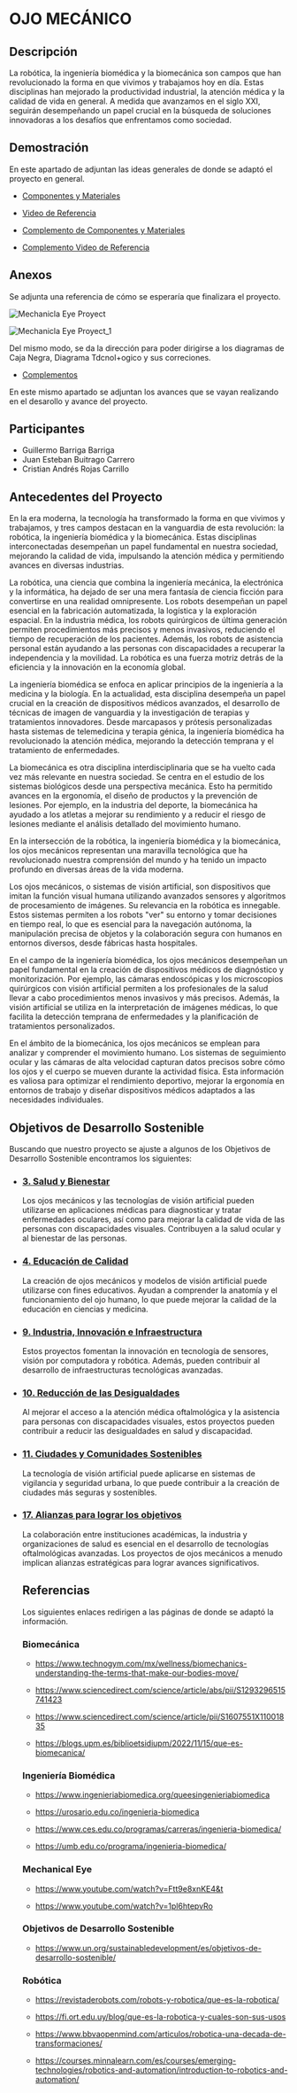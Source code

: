 # OJO MECÁNICO

## Descripción

La robótica, la ingeniería biomédica y la biomecánica son campos que han revolucionado la forma en que vivimos y trabajamos
hoy en día. Estas disciplinas han mejorado la productividad industrial, la atención médica y la calidad de vida en general. 
A medida que avanzamos en el siglo XXI, seguirán desempeñando un papel crucial en la búsqueda de soluciones innovadoras a 
los desafíos que enfrentamos como sociedad.

## Demostración

En este apartado de adjuntan las ideas generales de donde se adaptó el proyecto en general.

* [Componentes y Materiales](http://www.nilheim.co.uk/latest-projects-and-blog/simplified-3d-printed-animatronic-dual-eye-mechanism)

* [Video de Referencia](https://www.youtube.com/watch?v=Ftt9e8xnKE4&t)

* [Complemento de Componentes y Materiales](https://www.thingiverse.com/thing:1152248)

* [Complemento Video de Referencia](https://www.youtube.com/watch?v=1pl6htepvRo)

## Anexos

Se adjunta una referencia de cómo se esperaría que finalizara el proyecto.

![Mechanicla Eye Proyect](https://github.com/JuanBui26/OJO_MECACNICO/blob/main/Animatronic-Eye-with-Arduino.jpg)

![Mechanicla Eye Proyect_1](https://github.com/JuanBui26/OJO_MECANICO/blob/main/Imagen%20de%20Referencia.webp)

Del mismo modo, se da la dirección para poder dirigirse a los diagramas de Caja Negra, Diagrama Tdcnol+ogico y sus
correciones.

- [Complementos](https://github.com/JuanBui26/OJO_MECANICO/blob/main/Complementos.md)

En este mismo apartado se adjuntan los avances que se vayan realizando en el desarollo y avance del proyecto.

## Participantes
- Guillermo Barriga Barriga
- Juan Esteban Buitrago Carrero
- Cristian Andrés Rojas Carrillo

## Antecedentes del Proyecto

En la era moderna, la tecnología ha transformado la forma en que vivimos y trabajamos, y tres campos destacan en la vanguardia de esta revolución: la robótica, la
ingeniería biomédica y la biomecánica. Estas disciplinas interconectadas desempeñan un papel fundamental en nuestra sociedad, mejorando la calidad de vida, impulsando la
atención médica y permitiendo avances en diversas industrias.

La robótica, una ciencia que combina la ingeniería mecánica, la electrónica y la informática, ha dejado de ser una mera fantasía de ciencia ficción para convertirse en una
realidad omnipresente. Los robots desempeñan un papel esencial en la fabricación automatizada, la logística y la exploración espacial. En la industria médica, los robots
quirúrgicos de última generación permiten procedimientos más precisos y menos invasivos, reduciendo el tiempo de recuperación de los pacientes. Además, los robots de
asistencia personal están ayudando a las personas con discapacidades a recuperar la independencia y la movilidad. La robótica es una fuerza motriz detrás de la eficiencia y
la innovación en la economía global.

La ingeniería biomédica se enfoca en aplicar principios de la ingeniería a la medicina y la biología. En la actualidad, esta disciplina desempeña un papel crucial en la
creación de dispositivos médicos avanzados, el desarrollo de técnicas de imagen de vanguardia y la investigación de terapias y tratamientos innovadores. Desde marcapasos y
prótesis personalizadas hasta sistemas de telemedicina y terapia génica, la ingeniería biomédica ha revolucionado la atención médica, mejorando la detección temprana y el
tratamiento de enfermedades.

La biomecánica es otra disciplina interdisciplinaria que se ha vuelto cada vez más relevante en nuestra sociedad. Se centra en el estudio de los sistemas biológicos desde
una perspectiva mecánica. Esto ha permitido avances en la ergonomía, el diseño de productos y la prevención de lesiones. Por ejemplo, en la industria del deporte, la
biomecánica ha ayudado a los atletas a mejorar su rendimiento y a reducir el riesgo de lesiones mediante el análisis detallado del movimiento humano.

En la intersección de la robótica, la ingeniería biomédica y la biomecánica, los ojos mecánicos representan una maravilla tecnológica que ha revolucionado nuestra
comprensión del mundo y ha tenido un impacto profundo en diversas áreas de la vida moderna.

Los ojos mecánicos, o sistemas de visión artificial, son dispositivos que imitan la función visual humana utilizando avanzados sensores y algoritmos de procesamiento de
imágenes. Su relevancia en la robótica es innegable. Estos sistemas permiten a los robots "ver" su entorno y tomar decisiones en tiempo real, lo que es esencial para la
navegación autónoma, la manipulación precisa de objetos y la colaboración segura con humanos en entornos diversos, desde fábricas hasta hospitales.

En el campo de la ingeniería biomédica, los ojos mecánicos desempeñan un papel fundamental en la creación de dispositivos médicos de diagnóstico y monitorización. Por
ejemplo, las cámaras endoscópicas y los microscopios quirúrgicos con visión artificial permiten a los profesionales de la salud llevar a cabo procedimientos menos invasivos
y más precisos. Además, la visión artificial se utiliza en la interpretación de imágenes médicas, lo que facilita la detección temprana de enfermedades y la planificación
de tratamientos personalizados.

En el ámbito de la biomecánica, los ojos mecánicos se emplean para analizar y comprender el movimiento humano. Los sistemas de seguimiento ocular y las cámaras de alta
velocidad capturan datos precisos sobre cómo los ojos y el cuerpo se mueven durante la actividad física. Esta información es valiosa para optimizar el rendimiento
deportivo, mejorar la ergonomía en entornos de trabajo y diseñar dispositivos médicos adaptados a las necesidades individuales.

## Objetivos de Desarrollo Sostenible

Buscando que nuestro proyecto se ajuste a algunos de los Objetivos de Desarrollo Sostenible encontramos los siguientes:

- ### [3. Salud y Bienestar](https://www.un.org/sustainabledevelopment/es/health/)
  
  Los ojos mecánicos y las tecnologías de visión artificial pueden utilizarse en aplicaciones médicas para diagnosticar y tratar enfermedades
  oculares, así como para mejorar la calidad de vida de las personas con discapacidades visuales. Contribuyen a la salud ocular y al bienestar de las personas.

- ### [4. Educación de Calidad](https://www.un.org/sustainabledevelopment/es/education/)

  La creación de ojos mecánicos y modelos de visión artificial puede utilizarse con fines educativos. Ayudan a comprender la anatomía y el
  funcionamiento del ojo humano, lo que puede mejorar la calidad de la educación en ciencias y medicina.

- ### [9. Industria, Innovación e Infraestructura](https://www.un.org/sustainabledevelopment/es/infrastructure/)
  
  Estos proyectos fomentan la innovación en tecnología de sensores, visión por computadora y robótica. Además, pueden
  contribuir al desarrollo de infraestructuras tecnológicas avanzadas.

- ### [10. Reducción de las Desigualdades](https://www.un.org/sustainabledevelopment/es/inequality/)
  
  Al mejorar el acceso a la atención médica oftalmológica y la asistencia para personas con discapacidades visuales, estos proyectos
  pueden contribuir a reducir las desigualdades en salud y discapacidad.

- ### [11. Ciudades y Comunidades Sostenibles](https://www.un.org/sustainabledevelopment/es/cities/)
  
  La tecnología de visión artificial puede aplicarse en sistemas de vigilancia y seguridad urbana, lo que puede contribuir a la
  creación de ciudades más seguras y sostenibles.

- ### [17. Alianzas para lograr los objetivos](https://www.un.org/sustainabledevelopment/es/globalpartnerships/)
  
  La colaboración entre instituciones académicas, la industria y organizaciones de salud es esencial en el desarrollo de
  tecnologías oftalmológicas avanzadas. Los proyectos de ojos mecánicos a menudo implican alianzas estratégicas para lograr avances significativos.

  ## Referencias

  Los siguientes enlaces redirigen a las páginas de donde se adaptó la información.

    ### Biomecánica
  - https://www.technogym.com/mx/wellness/biomechanics-understanding-the-terms-that-make-our-bodies-move/
 
  - https://www.sciencedirect.com/science/article/abs/pii/S1293296515741423
 
  - https://www.sciencedirect.com/science/article/pii/S1607551X11001835
 
  - https://blogs.upm.es/biblioetsidiupm/2022/11/15/que-es-biomecanica/
 
  ### Ingeniería Biomédica
  - https://www.ingenieriabiomedica.org/queesingenieriabiomedica
 
  - https://urosario.edu.co/ingenieria-biomedica

  - https://www.ces.edu.co/programas/carreras/ingenieria-biomedica/

  - https://umb.edu.co/programa/ingenieria-biomedica/
 
  ### Mechanical Eye
  - https://www.youtube.com/watch?v=Ftt9e8xnKE4&t
 
  - https://www.youtube.com/watch?v=1pl6htepvRo

  ### Objetivos de Desarrollo Sostenible
  - https://www.un.org/sustainabledevelopment/es/objetivos-de-desarrollo-sostenible/
 
  ### Robótica
  - https://revistaderobots.com/robots-y-robotica/que-es-la-robotica/
 
  - https://fi.ort.edu.uy/blog/que-es-la-robotica-y-cuales-son-sus-usos
 
  - https://www.bbvaopenmind.com/articulos/robotica-una-decada-de-transformaciones/
 
  - https://courses.minnalearn.com/es/courses/emerging-technologies/robotics-and-automation/introduction-to-robotics-and-automation/
 
